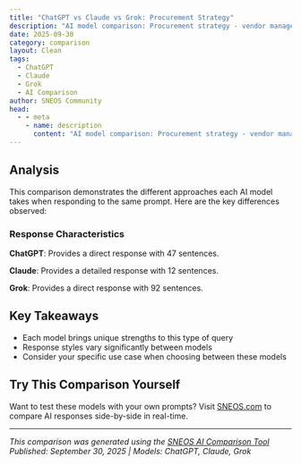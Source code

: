 ```yaml
---
title: "ChatGPT vs Claude vs Grok: Procurement Strategy"
description: "AI model comparison: Procurement strategy - vendor management and cost savings..."
date: 2025-09-30
category: comparison
layout: Clean
tags:
  - ChatGPT
  - Claude
  - Grok
  - AI Comparison
author: SNEOS Community
head:
  - - meta
    - name: description
      content: "AI model comparison: Procurement strategy - vendor management and cost savings..."
---
```


<ChatComparison
  title="ChatGPT vs Claude vs Grok: Procurement Strategy"
  prompt="Procurement strategy - vendor management and cost savings"
  :responses='{
    "ChatGPT": "Certainly! Here\u2019s a detailed overview of **Procurement Strategy focusing on Vendor Management and Cost Savings**:\n\n---\n\n### Procurement Strategy: Vendor Management and Cost Savings\n\n#### 1. **Introduction**\nProcurement strategy involves planning and managing purchasing activities to ensure goods and services are acquired efficiently, cost-effectively, and reliably. Two critical components of a successful procurement strategy are **vendor management** and **cost savings**.\n\n---\n\n#### 2. **Vendor Management**\n\nVendor management refers to the processes and activities involved in managing supplier relationships to maximize value and minimize risks.\n\n##### Key Elements:\n\n- **Vendor Selection and Evaluation**\n  - Establish clear criteria for vendor qualification (quality, price, reliability, capacity).\n  - Use a Request for Proposal (RFP) or Request for Quotation (RFQ) to invite bids.\n  - Perform thorough due diligence, including financial stability and reputation checks.\n  \n- **Supplier Relationship Management (SRM)**\n  - Build long-term partnerships instead of transactional relationships.\n  - Implement regular communication channels and performance feedback loops.\n  - Encourage collaboration on innovation and continuous improvement.\n  \n- **Performance Monitoring**\n  - Use Key Performance Indicators (KPIs) such as on-time delivery, quality standards, responsiveness.\n  - Conduct periodic performance reviews and audits.\n  - Implement corrective actions and improvement plans if vendors fall short.\n  \n- **Risk Management**\n  - Identify potential supply risks (geopolitical, financial, operational).\n  - Diversify suppliers to avoid dependency on a single vendor.\n  - Develop contingency plans for supply disruptions.\n\n- **Contract Management**\n  - Negotiate clear, fair contracts with defined service level agreements (SLAs).\n  - Include provisions for penalties, incentives, and termination clauses.\n  - Ensure compliance and manage contract renewals proactively.\n\n---\n\n#### 3. **Cost Savings**\n\nAchieving cost savings is a primary goal of procurement strategy. This involves not just cutting purchase prices but optimizing overall spend.\n\n##### Strategies for Cost Savings:\n\n- **Spend Analysis**\n  - Analyze historical spending data to identify saving opportunities.\n  - Consolidate spend categories to leverage volume discounts.\n  \n- **Strategic Sourcing**\n  - Use competitive bidding and market analysis to select cost-effective vendors.\n  - Explore alternative suppliers and markets, including global sourcing.\n  \n- **Negotiation Techniques**\n  - Negotiate better pricing, payment terms, or value-added services.\n  - Bundle purchases or commit to long-term contracts for discounts.\n  \n- **Demand Management**\n  - Control and forecast demand accurately to avoid over-purchasing.\n  - Work with stakeholders to prioritize and reduce unnecessary purchases.\n  \n- **Process Improvements**\n  - Automate procurement workflows to reduce administrative costs.\n  - Implement e-procurement and inventory management systems.\n  \n- **Total Cost of Ownership (TCO) Approach**\n  - Evaluate all costs related to procurement: purchase price, logistics, maintenance, disposal.\n  - Choose suppliers offering lower TCO, not just lowest upfront cost.\n  \n- **Supplier Collaboration**\n  - Engage vendors in cost reduction initiatives, like redesign for manufacturability or joint logistics optimization.\n\n---\n\n#### 4. **Best Practices**\n\n- Develop a comprehensive vendor database and maintain up-to-date information.\n- Foster transparent and ethical supplier relationships.\n- Invest in procurement technology for data analytics and automation.\n- Train procurement teams in negotiation and supplier management skills.\n- Align procurement strategy with overall business goals to ensure value creation.\n\n---\n\n#### 5. **Conclusion**\n\nA sound procurement strategy that emphasizes effective vendor management and proactive cost savings can significantly enhance an organization\u2019s operational efficiency, reduce risks, and improve profitability. Continuous improvement and strategic partnerships are key to ongoing success.\n\n---\n\nIf you would like, I can also provide templates, checklists, or detailed tactics for implementing these strategies.",
    "Claude": "# Comprehensive Procurement Strategy: Vendor Management \u0026 Cost Savings\n\n## Strategic Framework\n\n### 1. Procurement Strategy Foundation\n- **Spend Analysis**: Categorize spending by commodity, supplier, and business unit\n- **Market Intelligence**: Understand supply markets, pricing trends, and risk factors\n- **Stakeholder Alignment**: Ensure procurement goals align with business objectives\n- **Digital Transformation**: Leverage technology for efficiency and transparency\n\n## Vendor Management Excellence\n\n### 2. Supplier Segmentation \u0026 Relationship Management\n\n**Strategic Partners**\n- Long-term partnerships with high-value, high-risk suppliers\n- Joint innovation and development programs\n- Executive-level governance and regular strategic reviews\n- Performance scorecards with SLAs\n\n**Preferred Suppliers**\n- Competitive suppliers with proven track records\n- Standardized contracts and regular performance monitoring\n- Volume commitments for better pricing\n- Quarterly business reviews\n\n**Transactional Suppliers**\n- Focus on cost efficiency and compliance\n- Automated processes and self-service portals\n- Annual competitive bidding\n- Basic performance metrics\n\n### 3. Supplier Performance Management\n\n**Key Performance Indicators (KPIs)**\n- Quality metrics (defect rates, compliance scores)\n- Delivery performance (on-time, in-full delivery)\n- Cost competitiveness and pricing transparency\n- Innovation contributions and sustainability metrics\n- Financial stability and risk assessment\n\n**Performance Monitoring Tools**\n- Supplier scorecards with weighted metrics\n- Regular audits and site visits\n- Continuous feedback mechanisms\n- Corrective action plans for underperformance\n\n## Cost Savings Strategies\n\n### 4. Strategic Sourcing Initiatives\n\n**Spend Consolidation**\n- Aggregate volumes across business units\n- Standardize specifications and reduce SKUs\n- Implement preferred supplier programs\n- Leverage economies of scale\n\n**Total Cost of Ownership (TCO) Analysis**\n- Look beyond unit price to include:\n  - Transportation and logistics costs\n  - Inventory carrying costs\n  - Quality and warranty costs\n  - End-of-life disposal costs\n\n**Market-Based Pricing**\n- Benchmark pricing against market indices\n- Implement cost-plus or market-based pricing models\n- Regular should-cost analysis\n- Price trend monitoring and forecasting\n\n### 5. Negotiation Excellence\n\n**Preparation Strategies**\n- Comprehensive spend analysis and market research\n- SWOT analysis of suppliers\n- Development of multiple scenarios and alternatives\n- Cross-functional negotiation teams\n\n**Value Creation Opportunities**\n- Payment terms optimization\n- Volume commitments for pricing advantages\n- Service level adjustments\n- Risk sharing arrangements\n- Innovation partnerships\n\n### 6. Digital Procurement Tools\n\n**E-Procurement Platforms**\n- Automated requisition-to-pay processes\n- Catalog management and punch-out systems\n- Electronic invoicing and payment\n- Spend analytics and reporting dashboards\n\n**Advanced Analytics**\n- Predictive analytics for demand forecasting\n- AI-powered spend classification\n- Risk monitoring and early warning systems\n- Price optimization algorithms\n\n## Implementation Roadmap\n\n### 7. Quick Wins (0-6 months)\n- Implement spend visibility tools\n- Standardize procurement processes\n- Renegotiate high-value contracts\n- Establish supplier performance scorecards\n\n### 8. Medium-term Initiatives (6-18 months)\n- Deploy e-procurement platform\n- Implement strategic sourcing for major categories\n- Develop supplier relationship management program\n- Establish centers of excellence\n\n### 9. Long-term Transformation (18\u002B months)\n- Advanced analytics and AI implementation\n- Supplier innovation programs\n- Sustainability and ESG integration\n- Global procurement optimization\n\n## Risk Management\n\n### 10. Supply Chain Risk Mitigation\n- **Supplier Diversification**: Avoid over-dependence on single sources\n- **Financial Monitoring**: Regular financial health assessments\n- **Geographic Risk**: Balance global sourcing with supply security\n- **Business Continuity Plans**: Develop contingency strategies\n- **Contract Risk Management**: Clear terms, SLAs, and penalty clauses\n\n## Governance and Organization\n\n### 11. Procurement Organization Structure\n- **Category Management**: Specialized teams by commodity/service\n- **Center of Excellence**: Best practices and capability development\n- **Business Partnership**: Embedded procurement support\n- **Shared Services**: Transactional processing efficiency\n\n### 12. Key Success Metrics\n- **Cost Savings**: Year-over-year cost reduction targets\n- **Supplier Performance**: Average supplier scorecard ratings\n- **Process Efficiency**:",
    "Grok": "Crafting an effective procurement strategy focused on vendor management and cost savings is essential for organizations looking to optimize their supply chain, reduce expenses, and improve operational efficiency. Below is a detailed guide to developing such a strategy:\n\n---\n\n### **1. Vendor Management in Procurement Strategy**\nVendor management is a critical component of procurement that involves building strong relationships with suppliers, ensuring quality, and mitigating risks. A well-structured vendor management approach helps organizations achieve long-term value and reliability from their suppliers.\n\n#### **Key Steps for Effective Vendor Management:**\n1. **Vendor Selection and Evaluation:**\n   - Define clear criteria for selecting vendors, such as cost, quality, reliability, delivery time, financial stability, and compliance with regulations.\n   - Conduct due diligence through RFPs (Request for Proposals), RFQs (Request for Quotations), or direct negotiations.\n   - Use a scoring system or matrix to evaluate potential vendors objectively.\n\n2. **Segmentation of Vendors:**\n   - Categorize vendors based on their importance (e.g., strategic, preferred, or transactional).\n   - Focus on building strategic partnerships with key suppliers who provide critical goods or services, while maintaining a more transactional relationship with others.\n\n3. **Contract Management:**\n   - Negotiate clear and detailed contracts that include pricing, delivery schedules, quality standards, penalties for non-performance, and exit clauses.\n   - Regularly review contracts to ensure compliance and address any changes in business needs or market conditions.\n\n4. **Performance Monitoring:**\n   - Use Key Performance Indicators (KPIs) such as on-time delivery, defect rates, and responsiveness to track vendor performance.\n   - Implement regular performance reviews or audits to ensure vendors meet agreed-upon standards.\n   - Provide feedback to vendors and work collaboratively to address issues.\n\n5. **Risk Management:**\n   - Identify potential risks associated with each vendor (e.g., supply chain disruptions, financial instability, or geopolitical issues).\n   - Develop contingency plans, such as having backup suppliers or diversifying the supplier base, to mitigate risks.\n   - Ensure vendors comply with ethical, environmental, and regulatory standards to avoid reputational or legal issues.\n\n6. **Relationship Building:**\n   - Foster open communication and collaboration with vendors to build trust and encourage innovation.\n   - Engage in joint planning or co-development initiatives with strategic vendors to align goals and improve outcomes.\n\n---\n\n### **2. Cost Savings in Procurement Strategy**\nCost savings is a primary goal of procurement, but it should not come at the expense of quality or reliability. A sustainable cost-saving strategy focuses on optimizing value, reducing waste, and negotiating effectively.\n\n#### **Key Tactics for Achieving Cost Savings:**\n1. **Spend Analysis:**\n   - Analyze historical spending data to identify patterns, high-cost areas, and opportunities for savings.\n   - Categorize spend by supplier, product/service, or department to uncover inefficiencies or redundancies.\n\n2. **Strategic Sourcing:**\n   - Adopt a strategic sourcing approach by consolidating purchases with fewer vendors to gain volume discounts.\n   - Explore global sourcing options to find cost-effective suppliers without compromising quality.\n   - Use competitive bidding processes to drive down prices while ensuring fairness and transparency.\n\n3. **Total Cost of Ownership (TCO):**\n   - Evaluate the total cost of acquiring and maintaining a product or service, including purchase price, shipping, maintenance, and disposal costs.\n   - Focus on long-term value rather than just the upfront cost when making procurement decisions.\n\n4. **Negotiation and Bulk Buying:**\n   - Leverage negotiation tactics to secure better pricing, payment terms, or value-added services (e.g., free training or extended warranties).\n   - Combine orders across departments or locations to achieve economies of scale and negotiate bulk discounts.\n\n5. **Demand Management:**\n   - Collaborate with internal stakeholders to reduce unnecessary purchases or over-specification of products/services.\n   - Implement just-in-time (JIT) inventory practices to minimize holding costs without risking stockouts.\n\n6. **Process Optimization:**\n   - Streamline procurement processes by automating tasks like purchase order creation, invoicing, and payment processing.\n   - Use e-procurement tools or software to reduce manual errors, improve transparency, and save time.\n\n7. **Value Engineering:**\n   - Work with vendors and internal teams to redesign products or processes to reduce costs without affecting functionality.\n   - Substitute expensive materials or components with cost-effective alternatives that meet performance standards.\n\n8. **Contract Renegotiation and Benchmarking:**\n   - Regularly benchmark pricing and terms against industry standards or competitors to ensure competitiveness.\n   - Renegotiate contracts with existing vendors to reflect changes in market conditions or business needs.\n\n9. **Sustainability and Waste Reduction:**\n   - Focus on sustainable procurement practices, such as buying energy-efficient products or recycled materials, which can lower long-term costs.\n   - Reduce waste by optimizing inventory levels and avoiding over-ordering.\n\n---\n\n### **3. Integrating Vendor Management and Cost Savings**\nTo create a cohesive procurement strategy, vendor management and cost savings initiatives must be aligned. Here\u2019s how to integrate the two effectively:\n\n1. **Vendor Collaboration for Cost Savings:**\n   - Work with vendors to identify cost-saving opportunities, such as process improvements or alternative materials.\n   - Engage in long-term contracts with key suppliers to lock in favorable pricing in exchange for consistent business.\n\n2. **Balanced Approach to Cost and Quality:**\n   - Avoid overly aggressive cost-cutting measures that could strain vendor relationships or compromise product quality.\n   - Focus on value-based partnerships where cost savings are achieved through efficiency and innovation rather than price reductions alone.\n\n3. **Technology and Data Analytics:**\n   - Use procurement software to track vendor performance and spending in real-time, enabling data-driven decisions.\n   - Leverage predictive analytics to forecast demand, negotiate better terms, and avoid overstocking or shortages.\n\n4. **Continuous Improvement:**\n   - Establish a feedback loop with vendors to address cost and performance issues continuously.\n   - Conduct regular strategy reviews to adapt to changing market conditions, technological advancements, or organizational goals.\n\n---\n\n### **4. Tools and Technologies to Support the Strategy**\n- **Procurement Software:** Tools like SAP Ariba, Coupa, or Oracle Procurement Cloud help manage vendor relationships, track spending, and automate processes.\n- **Supplier Relationship Management (SRM) Systems:** Platforms to monitor vendor performance and facilitate collaboration.\n- **Spend Analysis Tools:** Software to identify cost-saving opportunities and inefficiencies in procurement.\n- **e-Sourcing Platforms:** Solutions for conducting online bidding and negotiations with vendors.\n\n---\n\n### **5. Key Challenges and Solutions**\n1. **Challenge: Resistance to Change**\n   - **Solution:** Communicate the benefits of cost-saving and vendor management initiatives to stakeholders and involve them in the process.\n2. **Challenge: Vendor Dependency**\n   - **Solution:** Diversify the supplier base and maintain multiple sourcing options to avoid over-reliance on a single vendor.\n3. **Challenge: Balancing Cost and Quality**\n   - **Solution:** Use a weighted scoring system to evaluate vendors on both cost and non-cost factors like quality and reliability.\n4. **Challenge: Data Inaccuracy**\n   - **Solution:** Invest in reliable data management tools and train staff on accurate data entry and analysis.\n\n---\n\nBy focusing on robust vendor management practices and sustainable cost-saving measures, organizations can build a procurement strategy that not only reduces expenses but also strengthens supply chain resilience and drives long-term value. Regular monitoring, collaboration, and adaptability are key to ensuring the strategy remains effective in a dynamic business environment."
  }'
  published-date="22:46"
/>

## Analysis

This comparison demonstrates the different approaches each AI model takes when responding to the same prompt. Here are the key differences observed:

### Response Characteristics

**ChatGPT**: Provides a direct response with 47 sentences. 

**Claude**: Provides a detailed response with 12 sentences. 

**Grok**: Provides a direct response with 92 sentences. 

## Key Takeaways

- Each model brings unique strengths to this type of query
- Response styles vary significantly between models
- Consider your specific use case when choosing between these models

## Try This Comparison Yourself

Want to test these models with your own prompts? Visit [SNEOS.com](https://sneos.com) to compare AI responses side-by-side in real-time.

---

*This comparison was generated using the [SNEOS AI Comparison Tool](https://sneos.com)*
*Published: September 30, 2025 | Models: ChatGPT, Claude, Grok*
